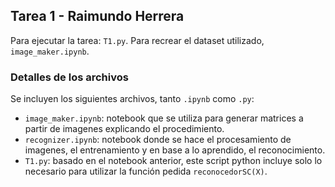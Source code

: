 ## Tarea 1 - Raimundo Herrera

Para ejecutar la tarea: `T1.py`. Para recrear el dataset utilizado, `image_maker.ipynb`.

### Detalles de los archivos

Se incluyen los siguientes archivos, tanto `.ipynb` como `.py`:

- `image_maker.ipynb`: notebook que se utiliza para generar matrices a partir de imagenes explicando el procedimiento.
- `recognizer.ipynb`: notebook donde se hace el procesamiento de imagenes, el entrenamiento y en base a lo aprendido, el reconocimiento.
- `T1.py`: basado en el notebook anterior, este script python incluye solo lo necesario para utilizar la función pedida `reconocedorSC(X)`.
